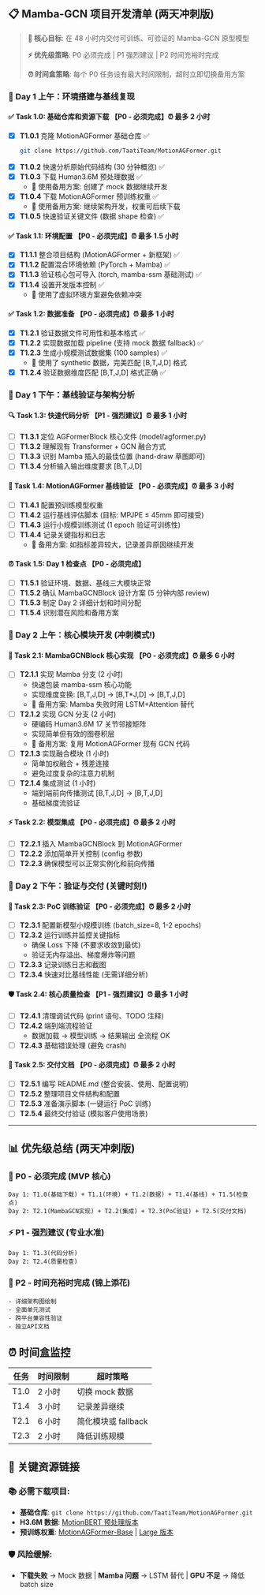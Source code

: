 ## 📋 Mamba-GCN 项目开发清单 (两天冲刺版)

> **🎯 核心目标**: 在 48 小时内交付可训练、可验证的 Mamba-GCN 原型模型
>
> **⚡ 优先级策略**: P0 必须完成 | P1 强烈建议 | P2 时间充裕时完成
>
> **⏰ 时间盒策略**: 每个 P0 任务设有最大时间限制，超时立即切换备用方案

### 🎯 Day 1 上午：环境搭建与基线复现

#### ✅ Task 1.0: 基础仓库和资源下载 【P0 - 必须完成】⏰ 最多 2 小时

- [x] **T1.0.1** 克隆 MotionAGFormer 基础仓库 ✅
  ```bash
  git clone https://github.com/TaatiTeam/MotionAGFormer.git
  ```
- [x] **T1.0.2** 快速分析原始代码结构 (30 分钟概览) ✅
- [x] **T1.0.3** 下载 Human3.6M 预处理数据 ✅
  - 🔄 使用备用方案: 创建了 mock 数据继续开发
- [x] **T1.0.4** 下载 MotionAGFormer 预训练权重 ✅
  - 🔄 使用备用方案: 继续架构开发，权重可后续下载
- [x] **T1.0.5** 快速验证关键文件 (数据 shape 检查) ✅

#### ✅ Task 1.1: 环境配置 【P0 - 必须完成】⏰ 最多 1.5 小时

- [x] **T1.1.1** 整合项目结构 (MotionAGFormer + 新框架) ✅
- [x] **T1.1.2** 配置混合环境依赖 (PyTorch + Mamba) ✅
- [x] **T1.1.3** 验证核心包可导入 (torch, mamba-ssm 基础测试) ✅
- [x] **T1.1.4** 设置开发版本控制 ✅
  - 🔄 使用了虚拟环境方案避免依赖冲突

#### ✅ Task 1.2: 数据准备 【P0 - 必须完成】⏰ 最多 1 小时

- [x] **T1.2.1** 验证数据文件可用性和基本格式 ✅
- [x] **T1.2.2** 实现数据加载 pipeline (支持 mock 数据 fallback) ✅
- [x] **T1.2.3** 生成小规模测试数据集 (100 samples) ✅
  - 🔄 使用了 synthetic 数据，完美匹配 [B,T,J,D] 格式
- [x] **T1.2.4** 验证数据维度匹配 [B,T,J,D] 格式正确 ✅

### 🎯 Day 1 下午：基线验证与架构分析

#### 🔍 Task 1.3: 快速代码分析 【P1 - 强烈建议】⏰ 最多 1 小时

- [ ] **T1.3.1** 定位 AGFormerBlock 核心文件 (model/agformer.py)
- [ ] **T1.3.2** 理解现有 Transformer + GCN 融合方式
- [ ] **T1.3.3** 识别 Mamba 插入的最佳位置 (hand-draw 草图即可)
- [ ] **T1.3.4** 分析输入输出维度要求 [B,T,J,D]

#### 🧪 Task 1.4: MotionAGFormer 基线验证 【P0 - 必须完成】⏰ 最多 3 小时

- [ ] **T1.4.1** 配置预训练模型权重
- [ ] **T1.4.2** 运行基线评估脚本 (目标: MPJPE ≤ 45mm 即可接受)
- [ ] **T1.4.3** 运行小规模训练测试 (1 epoch 验证可训练性)
- [ ] **T1.4.4** 记录关键指标和日志
  - 🔄 备用方案: 如指标差异较大，记录差异原因继续开发

#### ⏰ Task 1.5: Day 1 检查点 【P0 - 必须完成】

- [ ] **T1.5.1** 验证环境、数据、基线三大模块正常
- [ ] **T1.5.2** 确认 MambaGCNBlock 设计方案 (5 分钟内部 review)
- [ ] **T1.5.3** 制定 Day 2 详细计划和时间分配
- [ ] **T1.5.4** 识别潜在风险和备用方案

### 🎯 Day 2 上午：核心模块开发 (冲刺模式!)

#### 🚀 Task 2.1: MambaGCNBlock 核心实现 【P0 - 必须完成】⏰ 最多 6 小时

- [ ] **T2.1.1** 实现 Mamba 分支 (2 小时)
  - 快速包装 mamba-ssm 核心功能
  - 实现维度变换: [B,T,J,D] → [B,T*J,D] → [B,T,J,D]
  - 🔄 备用方案: Mamba 失败时用 LSTM+Attention 替代
- [ ] **T2.1.2** 实现 GCN 分支 (2 小时)
  - 硬编码 Human3.6M 17 关节邻接矩阵
  - 实现简单但有效的图卷积层
  - 🔄 备用方案: 复用 MotionAGFormer 现有 GCN 代码
- [ ] **T2.1.3** 实现融合模块 (1 小时)
  - 简单加权融合 + 残差连接
  - 避免过度复杂的注意力机制
- [ ] **T2.1.4** 集成测试 (1 小时)
  - 端到端前向传播测试 [B,T,J,D] → [B,T,J,D]
  - 基础梯度流验证

#### ⚡ Task 2.2: 模型集成 【P0 - 必须完成】⏰ 最多 2 小时

- [ ] **T2.2.1** 插入 MambaGCNBlock 到 MotionAGFormer
- [ ] **T2.2.2** 添加简单开关控制 (config 参数)
- [ ] **T2.2.3** 确保模型可以正常实例化和前向传播

### 🎯 Day 2 下午：验证与交付 (关键时刻!)

#### 🧪 Task 2.3: PoC 训练验证 【P0 - 必须完成】⏰ 最多 2 小时

- [ ] **T2.3.1** 配置新模型小规模训练 (batch_size=8, 1-2 epochs)
- [ ] **T2.3.2** 运行训练并监控关键指标
  - 确保 Loss 下降 (不要求收敛到最优)
  - 验证无内存溢出、梯度爆炸等问题
- [ ] **T2.3.3** 记录训练日志和截图
- [ ] **T2.3.4** 快速对比基线性能 (无需详细分析)

#### 🛡️ Task 2.4: 核心质量检查 【P1 - 强烈建议】⏰ 最多 1 小时

- [ ] **T2.4.1** 清理调试代码 (print 语句、TODO 注释)
- [ ] **T2.4.2** 端到端流程验证
  - 数据加载 → 模型训练 → 结果输出 全流程 OK
- [ ] **T2.4.3** 基础错误处理 (避免 crash)

#### 📝 Task 2.5: 交付文档 【P0 - 必须完成】⏰ 最多 2 小时

- [ ] **T2.5.1** 编写 README.md (整合安装、使用、配置说明)
- [ ] **T2.5.2** 整理项目文件结构和配置
- [ ] **T2.5.3** 准备演示脚本 (一键运行 PoC 训练)
- [ ] **T2.5.4** 最终交付验证 (模拟客户使用场景)

---

## 📊 优先级总结 (两天冲刺版)

### 🚨 P0 - 必须完成 (MVP 核心)

```
Day 1: T1.0(基础下载) + T1.1(环境) + T1.2(数据) + T1.4(基线) + T1.5(检查点)
Day 2: T2.1(MambaGCN实现) + T2.2(集成) + T2.3(PoC验证) + T2.5(交付文档)
```

### ⚡ P1 - 强烈建议 (专业水准)

```
Day 1: T1.3(代码分析)
Day 2: T2.4(质量检查)
```

### 🎯 P2 - 时间充裕时完成 (锦上添花)

```
- 详细架构图绘制
- 全面单元测试
- 跨平台兼容性验证
- 独立API文档
```

## ⏰ 时间盒监控

| 任务 | 时间限制 | 超时策略            |
| ---- | -------- | ------------------- |
| T1.0 | 2 小时   | 切换 mock 数据      |
| T1.4 | 3 小时   | 记录差异继续        |
| T2.1 | 6 小时   | 简化模块或 fallback |
| T2.3 | 2 小时   | 降低训练规模        |

## 🔗 关键资源链接

### 📚 必需下载项目:

- **基础仓库**: `git clone https://github.com/TaatiTeam/MotionAGFormer.git`
- **H3.6M 数据**: [MotionBERT 预处理版本](https://github.com/Walter0807/MotionBERT/blob/main/docs/pose3d.md)
- **预训练权重**: [MotionAGFormer-Base](https://drive.google.com/file/d/1Iii5EwsFFm9_9lKBUPfN8bV5LmfkNUMP/view) | [Large 版本](https://drive.google.com/file/d/1WI8QSsD84wlXIdK1dLp6hPZq4FPozmVZ/view)

### 🛡️ 风险缓解:

- **下载失败** → Mock 数据 | **Mamba 问题** → LSTM 替代 | **GPU 不足** → 降低 batch size
